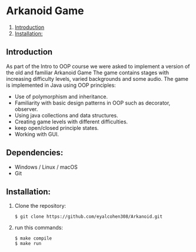 # Arkanoid Game  
1. [Introduction](#introduction)
2. [Installation:](#installation)


## Introduction
As part of the Intro to OOP course we were asked to implement a version of the old and familiar Arkanoid Game
The game contains stages with increasing difficulty levels, varied backgrounds and some audio.
The game is implemented in Java using OOP principles:
* Use of polymorphism and inheritance.
* Familiarity with basic design patterns in OOP such as decorator, observer.
* Using java collections and data structures.
* Creating game levels with different difficulties.
* keep open/closed principle states.
* Working with GUI.

## Dependencies:
* Windows / Linux / macOS
* Git

## Installation:
1. Clone the repository:  
    ```
    $ git clone https://github.com/eyalcohen308/Arkanoid.git
    ```
2. run this commands:
    ```
    $ make compile
    $ make run
    ```
